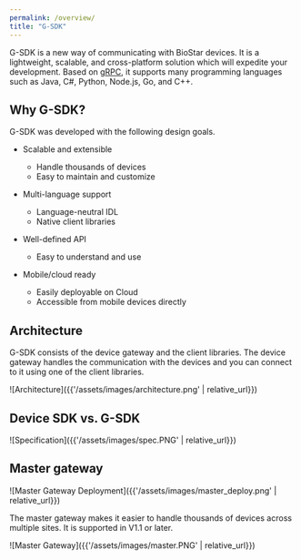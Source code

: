 ```yaml
---
permalink: /overview/
title: "G-SDK"
---
```


  G-SDK is a new way of communicating with BioStar devices. It is a lightweight, scalable, and cross-platform solution which will expedite your development. 
  Based on [gRPC](https://grpc.io/), it supports many programming languages such as Java, C#, Python, Node.js, Go, and C++.

## Why G-SDK?

G-SDK was developed with the following design goals.

* Scalable and extensible
  * Handle thousands of devices
  * Easy to maintain and customize

* Multi-language support
  * Language-neutral IDL
  * Native client libraries

* Well-defined API
  * Easy to understand and use
  
* Mobile/cloud ready
  * Easily deployable on Cloud
  * Accessible from mobile devices directly 

## Architecture

G-SDK consists of the device gateway and the client libraries. The device gateway handles the communication with the devices and you can connect to it using one of the client libraries. 

  ![Architecture]({{'/assets/images/architecture.png' | relative_url}})


## Device SDK vs. G-SDK
  ![Specification]({{'/assets/images/spec.PNG' | relative_url}})

## Master gateway

  ![Master Gateway Deployment]({{'/assets/images/master_deploy.png' | relative_url}})

The master gateway makes it easier to handle thousands of devices across multiple sites. It is supported in V1.1 or later.

  ![Master Gateway]({{'/assets/images/master.PNG' | relative_url}})  